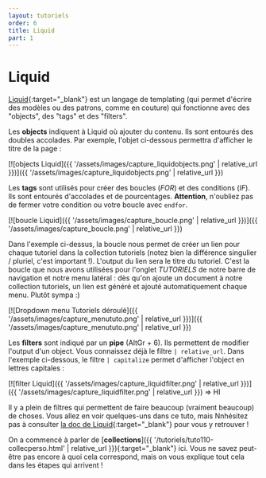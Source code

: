 ```yaml
---
layout: tutoriels
order: 6
title: Liquid
part: 1
---
```

# Liquid

[Liquid](https://shopify.github.io/liquid/){:target="_blank"} est un langage de templating (qui permet d'écrire des modèles ou des patrons, comme en couture) qui fonctionne avec des "objects", des "tags" et des "filters". 

Les **objects** indiquent à Liquid où ajouter du contenu. Ils sont entourés des doubles accolades. Par exemple, l'objet ci-dessous permettra d'afficher le titre de la page :

[![objects Liquid]({{ '/assets/images/capture_liquidobjects.png' | relative_url }})]({{ '/assets/images/capture_liquidobjects.png' | relative_url }})

Les **tags** sont utilisés pour créer des boucles (*FOR*) et des conditions (*IF*). Ils sont entourés d'accolades et de pourcentages. **Attention**, n'oubliez pas de fermer votre condition ou votre boucle avec `endfor`.

[![boucle Liquid]({{ '/assets/images/capture_boucle.png' | relative_url }})]({{ '/assets/images/capture_boucle.png' | relative_url }})

Dans l'exemple ci-dessus, la boucle nous permet de créer un lien pour chaque tutoriel dans la collection tutoriels (notez bien la différence singulier / pluriel, c'est important !). L'output du lien sera le titre du tutoriel. C'est la boucle que nous avons utilisées pour l'onglet *TUTORIELS* de notre barre de navigation et notre menu latéral : dès qu'on ajoute un document à notre collection tutoriels, un lien est généré et ajouté automatiquement chaque menu. Plutôt sympa :)

[![Dropdown menu Tutoriels déroulé]({{ '/assets/images/capture_menututo.png' | relative_url }})]({{ '/assets/images/capture_menututo.png' | relative_url }}) 

Les **filters** sont indiqué par un **pipe** (AltGr + 6). Ils permettent de modifier l'output d'un object. Vous connaissez déjà le filtre `| relative_url`. Dans l'exemple ci-dessous, le filtre `| capitalize` permet d'afficher l'object en lettres capitales :

[![filter Liquid]({{ '/assets/images/capture_liquidfilter.png' | relative_url }})]({{ '/assets/images/capture_liquidfilter.png' | relative_url }}) => HI

Il y a plein de filtres qui permettent de faire beaucoup (vraiment beaucoup) de choses. Vous allez en voir quelques-uns dans ce tuto, mais Nnhésitez pas à consulter [la doc de Liquid](https://shopify.github.io/liquid/){:target="_blank"} pour vous y retrouver !

On a commencé à parler de [**collections**]({{ '/tutoriels/tuto110-collecperso.html' | relative_url }}){:target="_blank"} ici. Vous ne savez peut-être pas encore à quoi cela correspond, mais on vous explique tout cela dans les étapes qui arrivent !

